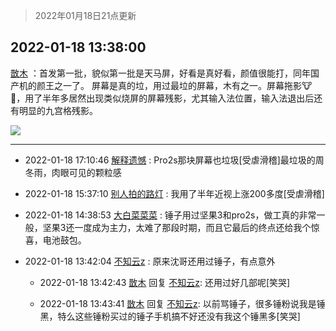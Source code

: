 > 2022年01月18日21点更新
<link rel="stylesheet" href="https://cdn.jsdelivr.net/gh/taotie6/sampleJSON@main/css/photo_show.css">
<meta name="referrer" content="no-referrer" />


 ## 2022-01-18 13:38:00 

 [㪚木](https://www.coolapk.com/feed/32910569?shareKey=NGY4ZjM3NDE5ZWZjNjFlNjY1OGM~) ：首发第一批，貌似第一批是天马屏，好看是真好看，颜值很能打，同年国产机的颜王之一了。
屏幕是真的垃，用过最垃的屏幕，木有之一。屏幕拖影🐮🍺，用了半年多居然出现类似烧屏的屏幕残影，尤其输入法位置，输入法退出后还有明显的九宫格残影。 

<div class="album">
<img class="img-item" src="http://image.coolapk.com/feed/2020/0410/08/1081091_b9edf756_8970_3705@300x263.gif" />
</div>

 ------- 

- 2022-01-18 17:10:46 [解释遗憾](uid=692216) : Pro2s那块屏幕也垃圾[受虐滑稽]最垃圾的周冬雨，肉眼可见的颗粒感 

- 2022-01-18 15:37:10 [别人拍的路灯](uid=4336087) : 我用了半年近视上涨200多度[受虐滑稽] 

- 2022-01-18 14:38:53 [大白菜菜菜](uid=2081020) : 锤子用过坚果3和pro2s，做工真的非常一般，坚果3还一度成为主力，太难了那段时期，而且它最后的终点还给我个惊喜，电池鼓包。 

- 2022-01-18 13:42:04 [不知云z](uid=5657858) : 原来沈哥还用过锤子，有点意外 

    - 2022-01-18 13:42:43 [㪚木](uid=1081091) 回复 [不知云z](uid=5657858): 还用过好几部呢[笑哭] 

    - 2022-01-18 13:43:41 [㪚木](uid=1081091) 回复 [不知云z](uid=5657858): 以前骂锤子，很多锤粉说我是锤黑，特么这些锤粉买过的锤子手机搞不好还没有我这个锤黑多[笑哭] 

